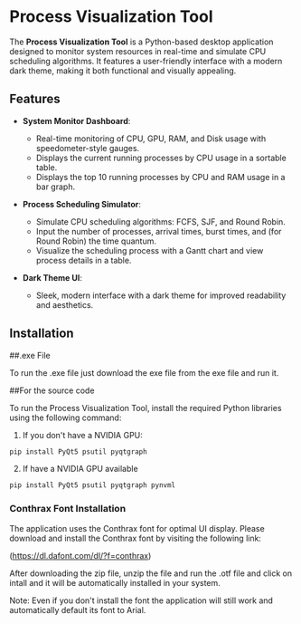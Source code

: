 
# Process Visualization Tool

The **Process Visualization Tool** is a Python-based desktop application designed to monitor system resources in real-time and simulate CPU scheduling algorithms. It features a user-friendly interface with a modern dark theme, making it both functional and visually appealing.

## Features

- **System Monitor Dashboard**:
  - Real-time monitoring of CPU, GPU, RAM, and Disk usage with speedometer-style gauges.
  - Displays the current running processes by CPU usage in a sortable table.
  - Displays the top 10 running processes by CPU and RAM usage in a bar graph.


- **Process Scheduling Simulator**:
  - Simulate CPU scheduling algorithms: FCFS, SJF, and Round Robin.
  - Input the number of processes, arrival times, burst times, and (for Round Robin) the time quantum.
  - Visualize the scheduling process with a Gantt chart and view process details in a table.

- **Dark Theme UI**:
  - Sleek, modern interface with a dark theme for improved readability and aesthetics.

## Installation

##.exe File

To run the .exe file just download the exe file from the exe file and run it.

##For the source code

To run the Process Visualization Tool, install the required Python libraries using the following command:

1) If you don't have a NVIDIA GPU:

```bash
pip install PyQt5 psutil pyqtgraph
```
2) If have a NVIDIA GPU available

```bash
pip install PyQt5 psutil pyqtgraph pynvml
```

### Conthrax Font Installation

The application uses the Conthrax font for optimal UI display. Please download and install the Conthrax font by visiting the following link:

(https://dl.dafont.com/dl/?f=conthrax)

After downloading the zip file, unzip the file and run the .otf file and click on intall and it will be automatically installed in your system.

Note: Even if you don't install the font the application will still work and automatically default its font to Arial.
